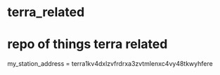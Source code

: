 # terra_related
# repo of things terra related

my_station_address = terra1kv4dxlzvfrdrxa3zvtmlenxc4vy48tkwyhfere

